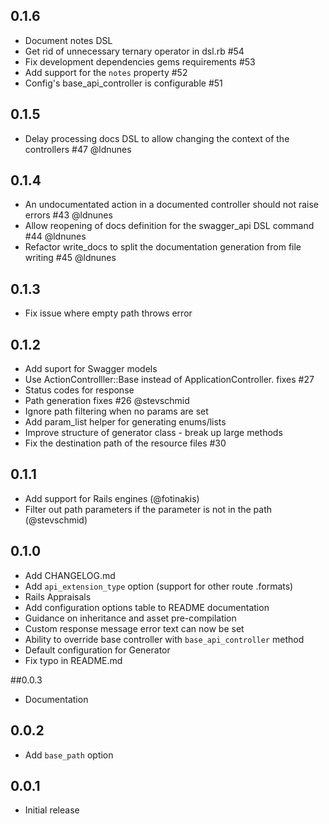## 0.1.6

- Document notes DSL
- Get rid of unnecessary ternary operator in dsl.rb #54
- Fix development dependencies gems requirements #53
- Add support for the `notes` property #52
- Config's base_api_controller is configurable #51

## 0.1.5
- Delay processing docs DSL to allow changing the context of the controllers #47 @ldnunes

## 0.1.4
- An undocumentated action in a documented controller should not raise errors #43 @ldnunes
- Allow reopening of docs definition for the swagger_api DSL command #44 @ldnunes
- Refactor write_docs to split the documentation generation from file writing #45 @ldnunes

## 0.1.3
- Fix issue where empty path throws error

## 0.1.2
- Add suport for Swagger models
- Use ActionControlller::Base instead of ApplicationController. fixes #27
- Status codes for response
- Path generation fixes #26 @stevschmid
- Ignore path filtering when no params are set
- Add param_list helper for generating enums/lists
- Improve structure of generator class - break up large methods
- Fix the destination path of the resource files #30

## 0.1.1
- Add support for Rails engines (@fotinakis)
- Filter out path parameters if the parameter is not in the path (@stevschmid)

## 0.1.0

- Add CHANGELOG.md
- Add `api_extension_type` option (support for other route .formats)
- Rails Appraisals
- Add configuration options table to README documentation
- Guidance on inheritance and asset pre-compilation
- Custom response message error text can now be set
- Ability to override base controller with `base_api_controller` method
- Default configuration for Generator
- Fix typo in README.md

##0.0.3

- Documentation 

## 0.0.2 

- Add `base_path` option

## 0.0.1 

- Initial release